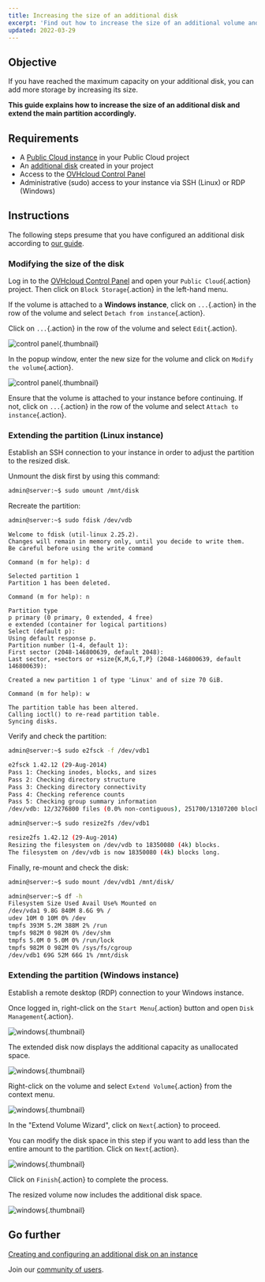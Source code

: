 ```yaml
---
title: Increasing the size of an additional disk
excerpt: 'Find out how to increase the size of an additional volume and enlarge its main partition'
updated: 2022-03-29
---
```


## Objective

If you have reached the maximum capacity on your additional disk, you can add more storage by increasing its size. 

**This guide explains how to increase the size of an additional disk and extend the main partition accordingly.**

## Requirements

- A [Public Cloud instance](https://www.ovhcloud.com/en-ca/public-cloud/) in your Public Cloud project
- An [additional disk](/pages/public_cloud/compute/create_and_configure_an_additional_disk_on_an_instance) created in your project
- Access to the [OVHcloud Control Panel](/links/manager)
- Administrative (sudo) access to your instance via SSH (Linux) or RDP (Windows)

## Instructions

The following steps presume that you have configured an additional disk according to [our guide](/pages/public_cloud/compute/create_and_configure_an_additional_disk_on_an_instance).

### Modifying the size of the disk

Log in to the [OVHcloud Control Panel](/links/manager) and open your `Public Cloud`{.action} project. Then click on `Block Storage`{.action} in the left-hand menu.

If the volume is attached to a **Windows instance**, click on `...`{.action} in the row of the volume and select `Detach from instance`{.action}.

Click on `...`{.action} in the row of the volume and select `Edit`{.action}.

![control panel](images/increase-disk-02.png){.thumbnail}

In the popup window, enter the new size for the volume and click on `Modify the volume`{.action}.

![control panel](images/increase-disk-03.png){.thumbnail}

Ensure that the volume is attached to your instance before continuing. If not, click on `...`{.action} in the row of the volume and select `Attach to instance`{.action}.

### Extending the partition (Linux instance)

Establish an SSH connection to your instance in order to adjust the partition to the resized disk.

Unmount the disk first by using this command:

```bash
admin@server:~$ sudo umount /mnt/disk
```

Recreate the partition:

```bash
admin@server:~$ sudo fdisk /dev/vdb
```
```console
Welcome to fdisk (util-linux 2.25.2).
Changes will remain in memory only, until you decide to write them.
Be careful before using the write command
```
```console
Command (m for help): d

Selected partition 1
Partition 1 has been deleted.
```
```console
Command (m for help): n

Partition type
p primary (0 primary, 0 extended, 4 free)
e extended (container for logical partitions)
Select (default p):
Using default response p.
Partition number (1-4, default 1):
First sector (2048-146800639, default 2048):
Last sector, +sectors or +size{K,M,G,T,P} (2048-146800639, default 146800639):

Created a new partition 1 of type 'Linux' and of size 70 GiB.
```
```console
Command (m for help): w

The partition table has been altered.
Calling ioctl() to re-read partition table.
Syncing disks.
```

Verify and check the partition:

```bash
admin@server:~$ sudo e2fsck -f /dev/vdb1

e2fsck 1.42.12 (29-Aug-2014)
Pass 1: Checking inodes, blocks, and sizes
Pass 2: Checking directory structure
Pass 3: Checking directory connectivity
Pass 4: Checking reference counts
Pass 5: Checking group summary information
/dev/vdb: 12/3276800 files (0.0% non-contiguous), 251700/13107200 blocks
```

```bash
admin@server:~$ sudo resize2fs /dev/vdb1

resize2fs 1.42.12 (29-Aug-2014)
Resizing the filesystem on /dev/vdb to 18350080 (4k) blocks.
The filesystem on /dev/vdb is now 18350080 (4k) blocks long.
```

Finally, re-mount and check the disk:

```bash
admin@server:~$ sudo mount /dev/vdb1 /mnt/disk/
```

```bash
admin@server:~$ df -h
Filesystem Size Used Avail Use% Mounted on
/dev/vda1 9.8G 840M 8.6G 9% /
udev 10M 0 10M 0% /dev
tmpfs 393M 5.2M 388M 2% /run
tmpfs 982M 0 982M 0% /dev/shm
tmpfs 5.0M 0 5.0M 0% /run/lock
tmpfs 982M 0 982M 0% /sys/fs/cgroup
/dev/vdb1 69G 52M 66G 1% /mnt/disk
```

### Extending the partition (Windows instance)

Establish a remote desktop (RDP) connection to your Windows instance.

Once logged in, right-click on the `Start Menu`{.action} button and open `Disk Management`{.action}.

![windows](images/resize-win-01.png){.thumbnail}

The extended disk now displays the additional capacity as unallocated space.

![windows](images/resize-win-02.png){.thumbnail}

Right-click on the volume and select `Extend Volume`{.action} from the context menu.

![windows](images/resize-win-03.png){.thumbnail}

In the "Extend Volume Wizard", click on `Next`{.action} to proceed.

You can modify the disk space in this step if you want to add less than the entire amount to the partition. Click on `Next`{.action}.

![windows](images/resize-win-04.png){.thumbnail}

Click on `Finish`{.action} to complete the process.

The resized volume now includes the additional disk space.

![windows](images/resize-win-05.png){.thumbnail}

## Go further

[Creating and configuring an additional disk on an instance](/pages/public_cloud/compute/create_and_configure_an_additional_disk_on_an_instance)

Join our [community of users](/links/community).